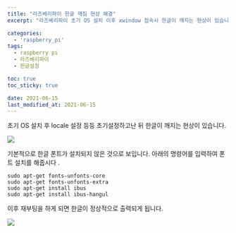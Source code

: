 ```yaml
---
title: "라즈베리파이 한글 깨짐 현상 해결"
excerpt: "라즈베리파이 초기 OS 설치 이후 xwindow 접속시 한글이 깨지는 현상이 있습니다. 이를 해결해보려 합니다. "

categories:
  - 'raspberry_pi'
tags:
  - raspberry pi
  - 라즈베리파이
  - 한글설정

toc: true
toc_sticky: true

date: 2021-06-15
last_modified_at: 2021-06-15
---
```



초기 OS 설치 후 locale 설정 등등 초기설정하고난 뒤 한글이 깨지는 현상이 있습니다.  

![](https://images.velog.io/images/jjump/post/a898cbaf-2307-433e-ba32-31c658d70a42/image.png)

기본적으로 한글 폰트가 설치되지 않은 것으로 보입니다. 
아래의 명령어를 입력하여 폰트 설치를 해줍시다 .

```
sudo apt-get fonts-unfonts-core
sudo apt-get fonts-unfonts-extra
sudo apt-get install ibus
sudo apt-get install ibus-hangul
```

이후 재부팅을 하게 되면 한글이 정상적으로 출력되게 됩니다. 

![](https://images.velog.io/images/jjump/post/b66baae6-ab21-470e-9cb6-419d6d7a6369/image.png)

